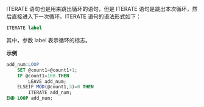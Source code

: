 <!--
 * @Github       : https://github.com/superzhc/BigData-A-Question
 * @Author       : SUPERZHC
 * @CreateDate   : 2020-12-17 16:40:34
 * @LastEditTime : 2020-12-17 16:40:44
 * @Copyright 2020 SUPERZHC
-->
ITERATE 语句也是用来跳出循环的语句，但是 ITERATE 语句是跳出本次循环，然后直接进入下一次循环。ITERATE 语句的语法形式如下：

```sql
ITERATE label
```

其中，参数 label 表示循环的标志。

**示例**

```sql
add_num:LOOP
    SET @count1=@count1+1;
    IF @count1=100 THEN
        LEAVE add_num;
    ELSEIF MOD(@count1,3)=0 THEN
        ITERATE add_num;
END LOOP add_num;
```
